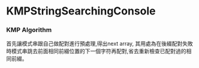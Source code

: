 # KMPStringSearchingConsole

<h3>KMP Algorithm</h3>

<p>
首先讓模式串跟自己做配對進行預處理,得出next array, 其用處為在後綴配對失敗時模式串跳去前面相同前綴位置的下一個字符再配對,省去重新檢查已配對過的相同前綴。
</p>
